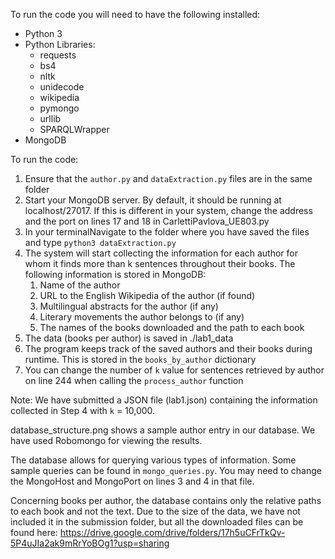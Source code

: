 To run the code you will need to have the following installed:

* Python 3
* Python Libraries:
	* requests
	* bs4
	* nltk
	* unidecode
	* wikipedia
	* pymongo
	* urllib
	* SPARQLWrapper
* MongoDB

To run the code:

1. Ensure that the `author.py` and `dataExtraction.py` files are in the same folder
2. Start your MongoDB server. By default, it should be running at localhost/27017. If this is different in your system, change the address and the port on lines 17 and 18 in CarlettiPavlova_UE803.py
3. In your terminalNavigate to the folder where you have saved the files and type `python3 dataExtraction.py`
4. The system will start collecting the information for each author for whom it finds more than k sentences throughout their books. The following information is stored in MongoDB:
	1. Name of the author
	2. URL to the English Wikipedia of the author (if found)
	3. Multilingual abstracts for the author (if any)
	4. Literary movements the author belongs to (if any)
	5. The names of the books downloaded and the path to each book
5. The data (books per author) is saved in ./lab1_data
6. The program keeps track of the saved authors and their books during runtime. This is stored in the `books_by_author` dictionary
7. You can change the number of `k` value for sentences retrieved by author on line 244 when calling the `process_author` function 

Note: We have submitted a JSON file (lab1.json) containing the information collected in Step 4 with `k` = 10,000.

database_structure.png shows a sample author entry in our database. We have used Robomongo for viewing the results.

The database allows for querying various types of information. Some sample queries can be found in `mongo_queries.py`. You may need to change the MongoHost and MongoPort on lines 3 and 4 in that file.

Concerning books per author, the database contains only the relative paths to each book and not the text. Due to the size of the data, we have not included it in the submission folder, but all the downloaded files can be found here: https://drive.google.com/drive/folders/17h5uCFrTkQv-5P4uJIa2ak9mRrYoBOg1?usp=sharing
